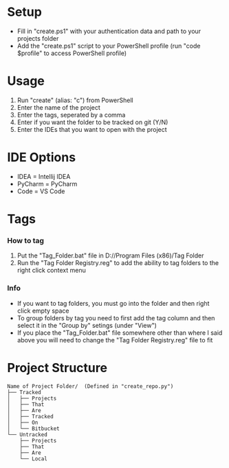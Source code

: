 # Setup
* Fill in "create.ps1" with your authentication data and path to your projects folder
* Add the "create.ps1" script to your PowerShell profile (run "code $profile" to access PowerShell profile)


# Usage
1. Run "create" (alias: "c") from PowerShell
2. Enter the name of the project
3. Enter the tags, seperated by a comma
4. Enter if you want the folder to be tracked on git (Y/N)
5. Enter the IDEs that you want to open with the project


# IDE Options
* IDEA = Intellij IDEA
* PyCharm = PyCharm
* Code = VS Code


# Tags
### How to tag
1. Put the "Tag_Folder.bat" file in D://Program Files (x86)/Tag Folder
2. Run the "Tag Folder Registry.reg" to add the ability to tag folders to the right click context menu

### Info
* If you want to tag folders, you must go into the folder and then right click empty space
* To group folders by tag you need to first add the tag column and then select it in the "Group by" setings (under "View")
* If you place the "Tag_Folder.bat" file somewhere other than where I said above you will need to change the "Tag Folder Registry.reg" file to fit


# Project Structure
```
Name of Project Folder/  (Defined in "create_repo.py")
├── Tracked
│   ├── Projects
│   ├── That
│   ├── Are
│   ├── Tracked
│   ├── On
│   └── Bitbucket
└── Untracked
    ├── Projects
    ├── That
    ├── Are
    └── Local
```